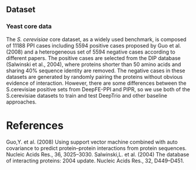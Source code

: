 ## Dataset

### Yeast core data 
The *S. cerevisiae* core dataset, as a widely used benchmark, is composed of 11188 PPI cases including 5594 positive cases proposed by Guo et al. (2008) and a heterogeneous set of 5594 negative cases according to different papers.
The positive cases are selected from the DIP database (Salwinski et al., 2004), where proteins shorter than 50 amino acids and sharing  40% sequence identity are removed.
The negative cases in these datasets are generated by randomly pairing the proteins without obvious evidence of interaction.
However, there are some differences between the S.cerevisiae positive sets from DeepFE-PPI and PIPR, so we use both of the S.cerevisiae datasets to train and test DeepTrio and other baseline approaches.

# References

Guo,Y. et al. (2008) Using support vector machine combined with auto covariance to predict protein–protein interactions from protein sequences. Nucleic Acids Res., 36, 3025–3030.
Salwinski,L. et al. (2004) The database of interacting proteins: 2004 update. Nucleic Acids Res., 32, D449–D451.